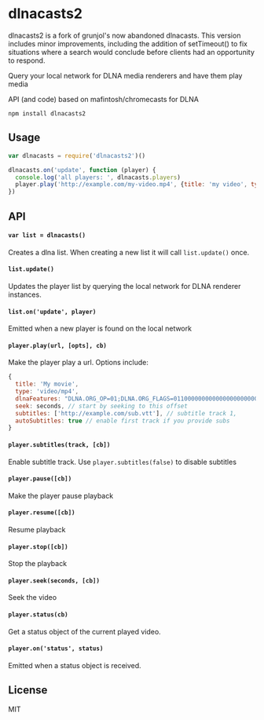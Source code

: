 # dlnacasts2

dlnacasts2 is a fork of grunjol's now abandoned dlnacasts. This version includes minor improvements, 
including the addition of setTimeout() to fix situations where a search would 
conclude before clients had an opportunity to respond.

Query your local network for DLNA media renderers and have them play media

API (and code) based on mafintosh/chromecasts for DLNA

```
npm install dlnacasts2
```

## Usage

``` js
var dlnacasts = require('dlnacasts2')()

dlnacasts.on('update', function (player) {
  console.log('all players: ', dlnacasts.players)
  player.play('http://example.com/my-video.mp4', {title: 'my video', type: 'video/mp4'})
})
```

## API

#### `var list = dlnacasts()`

Creates a dlna list.
When creating a new list it will call `list.update()` once.

#### `list.update()`

Updates the player list by querying the local network for DLNA renderer instances.

#### `list.on('update', player)`

Emitted when a new player is found on the local network

#### `player.play(url, [opts], cb)`

Make the player play a url. Options include:

``` js
{
  title: 'My movie',
  type: 'video/mp4',
  dlnaFeatures: "DLNA.ORG_OP=01;DLNA.ORG_FLAGS=01100000000000000000000000000000", // this enables seeking in some dlna devices
  seek: seconds, // start by seeking to this offset
  subtitles: ['http://example.com/sub.vtt'], // subtitle track 1,
  autoSubtitles: true // enable first track if you provide subs
}
```

#### `player.subtitles(track, [cb])`

Enable subtitle track. Use `player.subtitles(false)` to disable subtitles

#### `player.pause([cb])`

Make the player pause playback

#### `player.resume([cb])`

Resume playback

#### `player.stop([cb])`

Stop the playback

#### `player.seek(seconds, [cb])`

Seek the video

#### `player.status(cb)`

Get a status object of the current played video.

#### `player.on('status', status)`

Emitted when a status object is received.

## License

MIT
